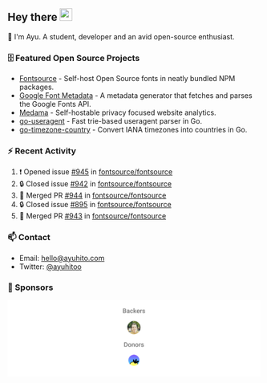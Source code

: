 ## Hey there <img src="https://media.giphy.com/media/hvRJCLFzcasrR4ia7z/giphy.gif" width="25" height="25">

📝 I'm Ayu. A student, developer and an avid open-source enthusiast.

### 🗄 Featured Open Source Projects

- [Fontsource](https://github.com/fontsource/fontsource) - Self-host Open Source fonts in neatly bundled NPM packages.
- [Google Font Metadata](https://github.com/fontsource/google-font-metadata) - A metadata generator that fetches and parses the Google Fonts API.
- [Medama](https://github.com/medama-io/medama) - Self-hostable privacy focused website analytics.
- [go-useragent](https://github.com/medama-io/go-useragent) - Fast trie-based useragent parser in Go.
- [go-timezone-country](https://github.com/medama-io/go-timezone-country) - Convert IANA timezones into countries in Go. 

### ⚡ Recent Activity

<!--START_SECTION:activity-->

1. ❗ Opened issue [#945](https://github.com/fontsource/fontsource/issues/945) in [fontsource/fontsource](https://github.com/fontsource/fontsource)
2. 🔒 Closed issue [#942](https://github.com/fontsource/fontsource/issues/942) in [fontsource/fontsource](https://github.com/fontsource/fontsource)
3. 🎉 Merged PR [#944](https://github.com/fontsource/fontsource/pull/944) in [fontsource/fontsource](https://github.com/fontsource/fontsource)
4. 🔒 Closed issue [#895](https://github.com/fontsource/fontsource/issues/895) in [fontsource/fontsource](https://github.com/fontsource/fontsource)
5. 🎉 Merged PR [#943](https://github.com/fontsource/fontsource/pull/943) in [fontsource/fontsource](https://github.com/fontsource/fontsource)
<!--END_SECTION:activity-->

### 📫 Contact

- Email: hello@ayuhito.com
- Twitter: [@ayuhitoo](https://twitter.com/ayuhitoo)

### :sparkling_heart: Sponsors

<p align="center">
  <a href="https://cdn.jsdelivr.net/gh/ayuhito/ayuhito/sponsors.svg">
    <img src='https://raw.githubusercontent.com/ayuhito/ayuhito/master/sponsors.svg'/>
  </a>
</p>
